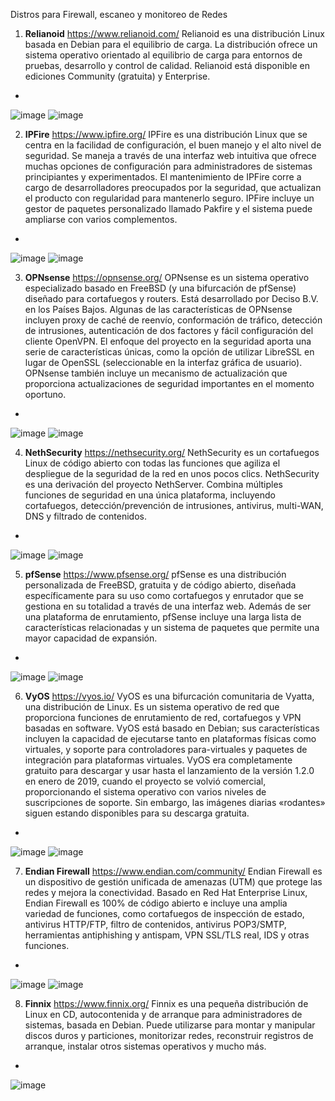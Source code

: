 Distros para Firewall, escaneo y monitoreo de Redes

1. **Relianoid** https://www.relianoid.com/ Relianoid es una distribución Linux basada en Debian para el equilibrio de carga. La distribución ofrece un sistema operativo orientado al equilibrio de carga para entornos de pruebas, desarrollo y control de calidad. Relianoid está disponible en ediciones Community (gratuita) y Enterprise.
-
![image](https://github.com/user-attachments/assets/f2abd9af-d6bf-40e4-82eb-d36a8de31481) ![image](https://github.com/user-attachments/assets/b9df4415-9067-4549-a205-371f2ec889b1)


2. **IPFire** https://www.ipfire.org/ IPFire es una distribución Linux que se centra en la facilidad de configuración, el buen manejo y el alto nivel de seguridad. Se maneja a través de una interfaz web intuitiva que ofrece muchas opciones de configuración para administradores de sistemas principiantes y experimentados. El mantenimiento de IPFire corre a cargo de desarrolladores preocupados por la seguridad, que actualizan el producto con regularidad para mantenerlo seguro. IPFire incluye un gestor de paquetes personalizado llamado Pakfire y el sistema puede ampliarse con varios complementos.
-
![image](https://github.com/user-attachments/assets/7db99061-1471-457e-98b5-cfb33a1fc3a7) ![image](https://github.com/user-attachments/assets/a3454541-51e5-48f3-8e4e-68bb833f5021)


3. **OPNsense** https://opnsense.org/ OPNsense es un sistema operativo especializado basado en FreeBSD (y una bifurcación de pfSense) diseñado para cortafuegos y routers. Está desarrollado por Deciso B.V. en los Países Bajos. Algunas de las características de OPNsense incluyen proxy de caché de reenvío, conformación de tráfico, detección de intrusiones, autenticación de dos factores y fácil configuración del cliente OpenVPN. El enfoque del proyecto en la seguridad aporta una serie de características únicas, como la opción de utilizar LibreSSL en lugar de OpenSSL (seleccionable en la interfaz gráfica de usuario). OPNsense también incluye un mecanismo de actualización que proporciona actualizaciones de seguridad importantes en el momento oportuno.
-
![image](https://github.com/user-attachments/assets/cf9c9fe8-58e1-4f5d-b3b1-8e3e03566cff) ![image](https://github.com/user-attachments/assets/82624c1d-57e3-4fcc-9479-36e61b7a035c)


4. **NethSecurity** https://nethsecurity.org/ NethSecurity es un cortafuegos Linux de código abierto con todas las funciones que agiliza el despliegue de la seguridad de la red en unos pocos clics. NethSecurity es una derivación del proyecto NethServer. Combina múltiples funciones de seguridad en una única plataforma, incluyendo cortafuegos, detección/prevención de intrusiones, antivirus, multi-WAN, DNS y filtrado de contenidos.
-
![image](https://github.com/user-attachments/assets/88157cbb-e0dc-404c-9885-6aa23a40672c) ![image](https://github.com/user-attachments/assets/2df67e1f-e14a-46f2-9c97-8017db76387b)


5. **pfSense** https://www.pfsense.org/ pfSense es una distribución personalizada de FreeBSD, gratuita y de código abierto, diseñada específicamente para su uso como cortafuegos y enrutador que se gestiona en su totalidad a través de una interfaz web. Además de ser una plataforma de enrutamiento, pfSense incluye una larga lista de características relacionadas y un sistema de paquetes que permite una mayor capacidad de expansión.
-
![image](https://github.com/user-attachments/assets/d3d8d1ad-d2d7-4bd7-9dc1-9a16c71ea2b3) ![image](https://github.com/user-attachments/assets/909681e1-7b0b-4fe8-8898-39cbdbfc4812)

6. **VyOS** https://vyos.io/ VyOS es una bifurcación comunitaria de Vyatta, una distribución de Linux. Es un sistema operativo de red que proporciona funciones de enrutamiento de red, cortafuegos y VPN basadas en software. VyOS está basado en Debian; sus características incluyen la capacidad de ejecutarse tanto en plataformas físicas como virtuales, y soporte para controladores para-virtuales y paquetes de integración para plataformas virtuales. VyOS era completamente gratuito para descargar y usar hasta el lanzamiento de la versión 1.2.0 en enero de 2019, cuando el proyecto se volvió comercial, proporcionando el sistema operativo con varios niveles de suscripciones de soporte. Sin embargo, las imágenes diarias «rodantes» siguen estando disponibles para su descarga gratuita.
-
![image](https://github.com/user-attachments/assets/36c2ea7a-1dbc-4954-bb8d-f855303e723d) ![image](https://github.com/user-attachments/assets/f6e89cde-183c-4bd7-b9ab-aff494e71861)


7. **Endian Firewall** https://www.endian.com/community/ Endian Firewall es un dispositivo de gestión unificada de amenazas (UTM) que protege las redes y mejora la conectividad. Basado en Red Hat Enterprise Linux, Endian Firewall es 100% de código abierto e incluye una amplia variedad de funciones, como cortafuegos de inspección de estado, antivirus HTTP/FTP, filtro de contenidos, antivirus POP3/SMTP, herramientas antiphishing y antispam, VPN SSL/TLS real, IDS y otras funciones.
-
![image](https://github.com/user-attachments/assets/90f2318b-f959-4b33-9ec0-4eb6f5b70a4f) ![image](https://github.com/user-attachments/assets/d885021d-8538-49dd-a5f4-e1b115353b76)


8. **Finnix** https://www.finnix.org/ Finnix es una pequeña distribución de Linux en CD, autocontenida y de arranque para administradores de sistemas, basada en Debian. Puede utilizarse para montar y manipular discos duros y particiones, monitorizar redes, reconstruir registros de arranque, instalar otros sistemas operativos y mucho más.
-
![image](https://github.com/user-attachments/assets/091140c9-a9ef-469e-9c0d-c2bd1e3d9cf8)









